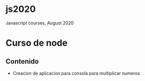 # js2020
Javascript courses, August 2020 

# Curso de node

## Contenido

- Creacion de aplicacion para consola para multiplicar numeros
